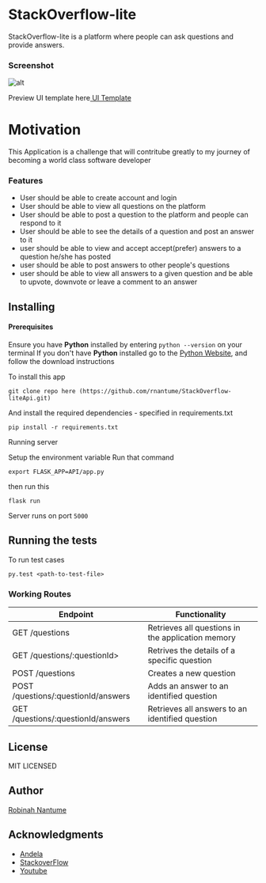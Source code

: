 # StackOverflow-lite
StackOverflow-lite is a platform where people can ask questions and provide answers.

### Screenshot

![alt](./UI/assets/screenshot/shot1.png)

Preview UI template here[ UI Template](https://rnantume.github.io/StackOverflow-liteApi/UI/index.html)

# Motivation

This Application is a challenge that will contritube greatly to my journey of becoming a
world class software developer


### Features

- User should be able to create account and login
- User should be able to view all questions on the platform
- User should be able to post a question to the platform and people can respond to it
- User should be able to see the details of a question and post an answer to it
- user should be able to view and accept accept(prefer) answers to a question he/she has posted
- user should be able to post answers to other people's questions
- user should be able to view all answers to a given question and be able to upvote, downvote or
  leave a comment to an answer

## Installing

#### Prerequisites

Ensure you have **Python** installed by entering `python --version` on your terminal
If you don't have **Python** installed go to the [Python Website](http://python.org), and follow the download instructions

To install this app

```
git clone repo here (https://github.com/rnantume/StackOverflow-liteApi.git)
```

And install the required dependencies - specified in requirements.txt

```
pip install -r requirements.txt
```

Running server

Setup  the environment variable
Run that command

```
export FLASK_APP=API/app.py
```
then run this

```
flask run 
```

Server runs on port ``5000``

## Running the tests

To run test cases

```
py.test <path-to-test-file>
```

### Working Routes

<table>
<thead>
<tr>
<th>Endpoint</th>
<th>Functionality</th>
</tr>
</thead>
<tbody>
<tr>
<td>GET /questions</td>
<td>Retrieves all questions in the application memory</td>
</tr>
<tr>
<td>GET /questions/:questionId></td>
<td>Retrives the details of a specific question</td>
</tr>
<tr>
<td>POST /questions</td>
<td>Creates a new question</td>
</tr>
<tr>
<td>POST /questions/:questionId/answers</td>
<td>Adds an answer to an identified question</td>
</tr>
<tr>
<td>GET /questions/:questionId/answers</td>
<td>Retrieves all answers to an identified question</td>
</tr>
</tbody></table>

## License

MIT LICENSED

## Author

[Robinah Nantume](http://github.com/rnantume)

## Acknowledgments

- [Andela](http://andela.com)
- [StackoverFlow](stackoverflow.com)
- [Youtube](youtube.com)

